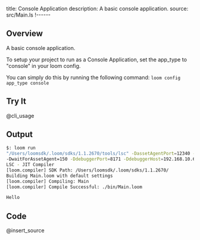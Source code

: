 title: Console Application
description: A basic console application.
source: src/Main.ls
!------

## Overview
A basic console application.

To setup your project to run as a Console Application, set the app_type to "console" in your loom config.

You can simply do this by running the following command:
`loom config app_type console`

## Try It
@cli_usage

## Output

~~~bash
$: loom run
"/Users/loomsdk/.loom/sdks/1.1.2670/tools/lsc" -DassetAgentPort=12340 -DassetAgentHost=localhost
-DwaitForAssetAgent=150 -DdebuggerPort=8171 -DdebuggerHost=192.168.10.65 -DwaitForDebugger=0
LSC - JIT Compiler
[loom.compiler] SDK Path: /Users/loomsdk/.loom/sdks/1.1.2670/
Building Main.loom with default settings
[loom.compiler] Compiling: Main
[loom.compiler] Compile Successful: ./bin/Main.loom

Hello
~~~

## Code
@insert_source
